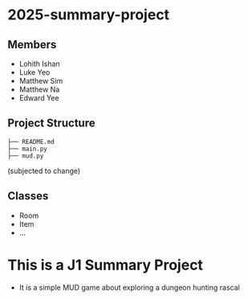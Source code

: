 # 2025-summary-project

## Members

- Lohith Ishan
- Luke Yeo
- Matthew Sim
- Matthew Na
- Edward Yee

## Project Structure
```
├── README.md
├── main.py
├── mud.py
```
(subjected to change)

## Classes
- Room
- Item
- ...

# This is a J1 Summary Project
- It is a simple MUD game about exploring a dungeon hunting rascal
